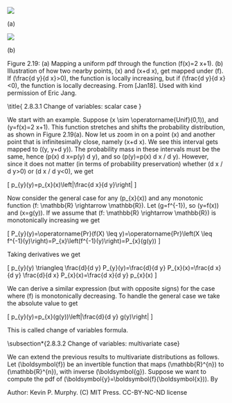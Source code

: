 ![](https://cdn.mathpix.com/cropped/2024_06_13_9144c552ba5b89e1e6c1g-1.jpg?height=390&width=426&top_left_y=198&top_left_x=450)

(a)

![](https://cdn.mathpix.com/cropped/2024_06_13_9144c552ba5b89e1e6c1g-1.jpg?height=266&width=431&top_left_y=321&top_left_x=1157)

(b)

Figure 2.19: (a) Mapping a uniform pdf through the function \(f(x)=2 x+1\). (b) Illustration of how two nearby points, \(x\) and \(x+d x\), get mapped under \(f\). If \(\frac{d y}{d x}>0\), the function is locally increasing, but if \(\frac{d y}{d x}<0\), the function is locally decreasing. From [Jan18]. Used with kind permission of Eric Jang.

\title{
2.8.3.1 Change of variables: scalar case
}

We start with an example. Suppose \(x \sim \operatorname{Unif}(0,1)\), and \(y=f(x)=2 x+1\). This function stretches and shifts the probability distribution, as shown in Figure 2.19(a). Now let us zoom in on a point \(x\) and another point that is infinitesimally close, namely \(x+d x\). We see this interval gets mapped to \((y, y+d y)\). The probability mass in these intervals must be the same, hence \(p(x) d x=p(y) d y\), and so \(p(y)=p(x) d x / d y\). However, since it does not matter (in terms of probability preservation) whether \(d x / d y>0\) or \(d x / d y<0\), we get

\[
p_{y}(y)=p_{x}(x)\left|\frac{d x}{d y}\right|
\]

Now consider the general case for any \(p_{x}(x)\) and any monotonic function \(f: \mathbb{R} \rightarrow \mathbb{R}\). Let \(g=f^{-1}\), so \(y=f(x)\) and \(x=g(y)\). If we assume that \(f: \mathbb{R} \rightarrow \mathbb{R}\) is monotonically increasing we get

\[
P_{y}(y)=\operatorname{Pr}(f(X) \leq y)=\operatorname{Pr}\left(X \leq f^{-1}(y)\right)=P_{x}\left(f^{-1}(y)\right)=P_{x}(g(y))
\]

Taking derivatives we get

\[
p_{y}(y) \triangleq \frac{d}{d y} P_{y}(y)=\frac{d}{d y} P_{x}(x)=\frac{d x}{d y} \frac{d}{d x} P_{x}(x)=\frac{d x}{d y} p_{x}(x)
\]

We can derive a similar expression (but with opposite signs) for the case where \(f\) is monotonically decreasing. To handle the general case we take the absolute value to get

\[
p_{y}(y)=p_{x}(g(y))\left|\frac{d}{d y} g(y)\right|
\]

This is called change of variables formula.

\subsection*{2.8.3.2 Change of variables: multivariate case}

We can extend the previous results to multivariate distributions as follows. Let \(\boldsymbol{f}\) be an invertible function that maps \(\mathbb{R}^{n}\) to \(\mathbb{R}^{n}\), with inverse \(\boldsymbol{g}\). Suppose we want to compute the pdf of \(\boldsymbol{y}=\boldsymbol{f}(\boldsymbol{x})\). By

Author: Kevin P. Murphy. (C) MIT Press. CC-BY-NC-ND license